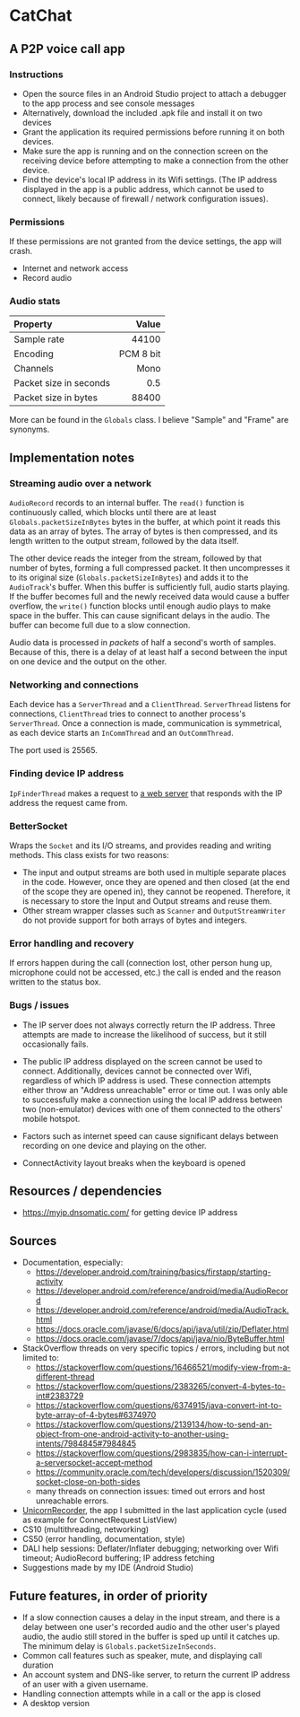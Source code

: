 # CatChat
## A P2P voice call app

### Instructions
* Open the source files in an Android Studio project to attach a debugger to the app process and see
console messages
* Alternatively, download the included .apk file and install it on two devices
* Grant the application its required permissions before running it on both devices.
* Make sure the app is running and on the connection screen on the receiving device before
attempting to make a connection from the other device.
* Find the device's local IP address in its Wifi settings. (The IP address displayed in the app is a
public address, which cannot be used to connect, likely because of firewall / network configuration
issues).

### Permissions
If these permissions are not granted from the device settings, the app will crash.
* Internet and network access
* Record audio

### Audio stats
| Property | Value |
| :-- | --: |
| Sample rate | 44100 |
| Encoding | PCM 8 bit |
| Channels | Mono |
| Packet size in seconds | 0.5 |
| Packet size in bytes | 88400 |

More can be found in the `Globals` class.
I believe "Sample" and "Frame" are synonyms.

## Implementation notes
### Streaming audio over a network
`AudioRecord` records to an internal buffer. The `read()` function is continuously called, which
blocks until there are at least `Globals.packetSizeInBytes` bytes in the buffer, at which point it
reads this data as an array of bytes. The array of bytes is then compressed, and its length written
to the output stream, followed by the data itself.

The other device reads the integer from the stream, followed by that number of bytes, forming a full
compressed packet. It then uncompresses it to its original size (`Globals.packetSizeInBytes`) and
adds it to the `AudioTrack`'s buffer. When this buffer is sufficiently full, audio starts playing.
If the buffer becomes full and the newly received data would cause a buffer overflow, the `write()`
function blocks until enough audio plays to make space in the buffer. This can cause significant
delays in the audio. The buffer can become full due to a slow connection.

Audio data is processed in *packets* of half a second's worth of samples. Because of this, there is
a delay of at least half a second between the input on one device and the output on the other.

### Networking and connections
Each device has a `ServerThread` and a `ClientThread`. `ServerThread` listens for connections,
`ClientThread` tries to connect to another process's `ServerThread`. Once a connection is made,
communication is symmetrical, as each device starts an `InCommThread` and an `OutCommThread`.

The port used is 25565.

### Finding device IP address
`IpFinderThread` makes a request to [a web server](https://myip.dnsomatic.com/) that responds with
the IP address the request came from.

### BetterSocket
Wraps the `Socket` and its I/O streams, and provides reading and writing methods.
This class exists for two reasons:
* The input and output streams are both used in multiple separate places in the code. However, once
they are opened and then closed (at the end of the scope they are opened in), they cannot be
reopened. Therefore, it is necessary to store the Input and Output streams and reuse them.
* Other stream wrapper classes such as `Scanner` and `OutputStreamWriter` do not provide support for
both arrays of bytes and integers.

### Error handling and recovery
If errors happen during the call (connection lost, other person hung up, microphone could not be
accessed, etc.) the call is ended and the reason written to the status box.

### Bugs / issues
* The IP server does not always correctly return the IP address. Three attempts are made to increase
the likelihood of success, but it still occasionally fails.
* The public IP address displayed on the screen cannot be used to connect. Additionally, devices
cannot be connected over Wifi, regardless of which IP address is used. These connection attempts
either throw an "Address unreachable" error or time out. I was only able to successfully make a
connection using the local IP address between two (non-emulator) devices with one of them connected
to the others' mobile hotspot.
* Factors such as internet speed can cause significant delays between recording on one device and
playing on the other.

* ConnectActivity layout breaks when the keyboard is opened

## Resources / dependencies
* https://myip.dnsomatic.com/ for getting device IP address

## Sources
* Documentation, especially:
    * https://developer.android.com/training/basics/firstapp/starting-activity
    * https://developer.android.com/reference/android/media/AudioRecord
    * https://developer.android.com/reference/android/media/AudioTrack.html
    * https://docs.oracle.com/javase/6/docs/api/java/util/zip/Deflater.html
    * https://docs.oracle.com/javase/7/docs/api/java/nio/ByteBuffer.html
* StackOverflow threads on very specific topics / errors, including but not limited to:
    * https://stackoverflow.com/questions/16466521/modify-view-from-a-different-thread
    * https://stackoverflow.com/questions/2383265/convert-4-bytes-to-int#2383729
    * https://stackoverflow.com/questions/6374915/java-convert-int-to-byte-array-of-4-bytes#6374970
    * https://stackoverflow.com/questions/2139134/how-to-send-an-object-from-one-android-activity-to-another-using-intents/7984845#7984845
    * https://stackoverflow.com/questions/2983835/how-can-i-interrupt-a-serversocket-accept-method
    * https://community.oracle.com/tech/developers/discussion/1520309/socket-close-on-both-sides
    * many threads on connection issues: timed out errors and host unreachable errors.
* [UnicornRecorder](https://github.com/mirunaish/audio-recorder-app), the app I submitted in the
last application cycle (used as example for ConnectRequest ListView)
* CS10 (multithreading, networking)
* CS50 (error handling, documentation, style)
* DALI help sessions: Deflater/Inflater debugging; networking over Wifi timeout; AudioRecord
buffering; IP address fetching
* Suggestions made by my IDE (Android Studio)

## Future features, in order of priority
* If a slow connection causes a delay in the input stream, and there is a delay between one user's
recorded audio and the other user's played audio, the audio still stored in the buffer is sped up
until it catches up. The minimum delay is `Globals.packetSizeInSeconds`.
* Common call features such as speaker, mute, and displaying call duration
* An account system and DNS-like server, to return the current IP address of an user with a given
username.
* Handling connection attempts while in a call or the app is closed
* A desktop version